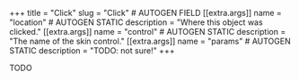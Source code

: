 +++
title = "Click"
slug = "Click" # AUTOGEN FIELD
[[extra.args]]
name = "location" # AUTOGEN STATIC
description = "Where this object was clicked."
[[extra.args]]
name = "control" # AUTOGEN STATIC
description = "The name of the skin control."
[[extra.args]]
name = "params" # AUTOGEN STATIC
description = "TODO: not sure!"
+++

TODO
